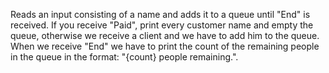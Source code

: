 Reads an input consisting of a name and adds it to a queue until "End" is received. If you receive "Paid", print every
customer name and empty the queue, otherwise we receive a client and we have to add him to the queue. When
we receive "End" we have to print the count of the remaining people in the queue in the format: "{count} people
remaining.".
